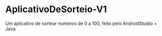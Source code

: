 # AplicativoDeSorteio-V1
Um aplicativo de sortear numeros de 0 a 100, feito pelo AndroidStudio + Java.
